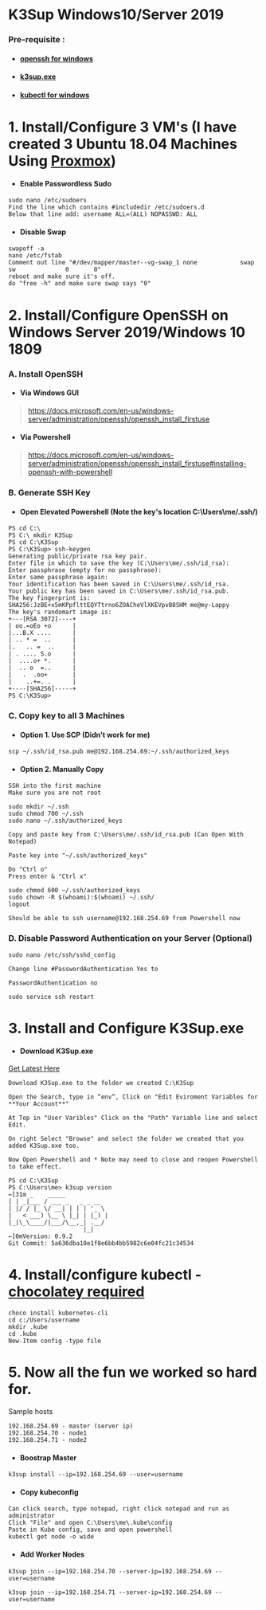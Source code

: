# K3Sup Windows10/Server 2019

### Pre-requisite :

* #### [openssh for windows ](https://docs.microsoft.com/en-us/windows-server/administration/openssh/openssh_install_firstuse)
* #### [k3sup.exe](https://github.com/alexellis/k3sup/releases)
* #### [kubectl for windows](https://kubernetes.io/docs/tasks/tools/install-kubectl/#install-kubectl-on-windows)

# 1. Install/Configure 3 VM's (I have created 3 Ubuntu 18.04 Machines Using [Proxmox](https://www.proxmox.com/en/))

* #### Enable Passwordless Sudo

```
sudo nano /etc/sudoers
Find the line which contains #includedir /etc/sudoers.d
Below that line add: username ALL=(ALL) NOPASSWD: ALL
```

* #### Disable Swap

```
swapoff -a
nano /etc/fstab
Comment out line "#/dev/mapper/master--vg-swap_1 none            swap    sw              0       0"
reboot and make sure it's off.
do "free -h" and make sure swap says "0"
```



# 2. Install/Configure OpenSSH on Windows Server 2019/Windows 10 1809

### A. Install OpenSSH

* #### Via Windows GUI


> https://docs.microsoft.com/en-us/windows-server/administration/openssh/openssh_install_firstuse 

* #### Via Powershell


> https://docs.microsoft.com/en-us/windows-server/administration/openssh/openssh_install_firstuse#installing-openssh-with-powershell 

### B. Generate SSH Key

* #### Open Elevated Powershell (Note the key's location C:\Users\me/.ssh/)

```
PS cd C:\
PS C:\ mkdir K3Sup
PS cd C:\K3Sup
PS C:\K3Sup> ssh-keygen
Generating public/private rsa key pair.
Enter file in which to save the key (C:\Users\me/.ssh/id_rsa):
Enter passphrase (empty for no passphrase):
Enter same passphrase again:
Your identification has been saved in C:\Users\me/.ssh/id_rsa.
Your public key has been saved in C:\Users\me/.ssh/id_rsa.pub.
The key fingerprint is:
SHA256:JzBE+x5mKPpflttEQYTtrno6ZOACheVlXKEVpvB8SHM me@my-Lappy
The key's randomart image is:
+---[RSA 3072]----+
| oo.=oEo +o      |
|...B.X ....      |
| .. * =  ..      |
|.   .. =  ..     |
| . .... S.o      |
|  ....o+ *.      |
|  .. o  =..      |
|   .  .oo+       |
|    ..+=. .      |
+----[SHA256]-----+
PS C:\K3Sup>
```

### C. Copy key to all 3 Machines

* #### Option 1. Use SCP (Didn't work for me)

```
scp ~/.ssh/id_rsa.pub me@192.168.254.69:~/.ssh/authorized_keys
```
* #### Option 2. Manually Copy 

```
SSH into the first machine
Make sure you are not root

sudo mkdir ~/.ssh
sudo chmod 700 ~/.ssh
sudo nano ~/.ssh/authorized_keys

Copy and paste key from C:\Users\me/.ssh/id_rsa.pub (Can Open With Notepad)

Paste key into "~/.ssh/authorized_keys"

Do "Ctrl o" 
Press enter & "Ctrl x"

sudo chmod 600 ~/.ssh/authorized_keys
sudo chown -R $(whoami):$(whoami) ~/.ssh/
logout

Should be able to ssh username@192.168.254.69 from Powershell now
```
### D. Disable Password Authentication on your Server (Optional)

```
sudo nano /etc/ssh/sshd_config

Change line #PasswordAuthentication Yes to

PasswordAuthentication no

sudo service ssh restart
```

# 3. Install and Configure K3Sup.exe

* #### Download K3Sup.exe

[Get Latest Here](https://github.com/alexellis/k3sup/releases)

```
Download K3Sup.exe to the folder we created C:\K3Sup

Open the Search, type in “env”, Click on "Edit Eviroment Variables for **Your Account**"

At Top in "User Varibles" Click on the "Path" Variable line and select Edit.

On right Select "Browse" and select the folder we created that you added K3Sup.exe too.
```
```
Now Open Powershell and * Note may need to close and reopen Powershell to take effect.

PS cd C:\K3Sup
PS C:\Users\me> k3sup version
←[31m _    _____
| | _|___ / ___ _   _ _ __
| |/ / |_ \/ __| | | | '_ \
|   < ___) \__ \ |_| | |_) |
|_|\_\____/|___/\__,_| .__/
                     |_|
←[0mVersion: 0.9.2
Git Commit: 5a636dba10e1f8e6bb4bb5982c6e04fc21c34534
```

# 4. Install/configure kubectl - [chocolatey required](https://chocolatey.org/install) 

```
choco install kubernetes-cli
cd c:/Users/username
mkdir .kube
cd .kube
New-Item config -type file
```

# 5. Now all the fun we worked so hard for. 

Sample hosts

```
192.168.254.69 - master (server ip)
192.168.254.70 - node1
192.168.254.71 - node2
```


* #### Boostrap Master

``` 
k3sup install --ip=192.168.254.69 --user=username
```
* #### Copy kubeconfig 

```
Can click search, type notepad, right click notepad and run as administrator
Click "File" and open C:\Users\me\.kube\config
Paste in Kube config, save and open powershell
kubectl get node -o wide
```

* #### Add Worker Nodes

```
k3sup join --ip=192.168.254.70 --server-ip=192.168.254.69 --user=username

k3sup join --ip=192.168.254.71 --server-ip=192.168.254.69 --user=username
```




